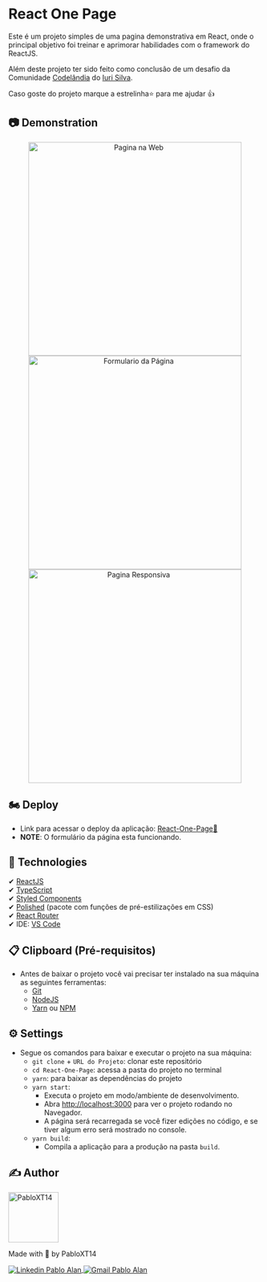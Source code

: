# React One Page

Este é um projeto simples de uma pagina demonstrativa em React, onde o principal objetivo foi treinar e aprimorar habilidades com o framework do ReactJS. 

Além deste projeto ter sido feito como conclusão de um desafio da Comunidade [Codelândia](https://discord.com/channels/853354677411905578/858740360607563786) do [Iuri Silva](https://www.linkedin.com/in/iuricode/).

Caso goste do projeto marque a estrelinha⭐ para me ajudar 👍

## 📷 Demonstration
<p align="center">
    <img alt="Pagina na Web" title="Pagina na Web" src="" height="425" />
    <img alt="Formulario da Página" title="Formulario da Página" src="" height="425" />
    <img alt="Pagina Responsiva" title="Pagina Responsiva" src="" height="425" />
</p>

## 🏍 Deploy
* Link para acessar o deploy da aplicação: [React-One-Page🔗](https://react-one-page.vercel.app/)
* **NOTE**: O formulário da página esta funcionando. 

## 🚀 Technologies
✔ [ReactJS](https://reactjs.org/)
<br/>
✔ [TypeScript](https://www.typescriptlang.org/)
<br/>
✔ [Styled Components](https://styled-components.com/)
<br/>
✔ [Polished](https://polished.js.org/) (pacote com funções de pré-estilizações em CSS)
<br/>
✔ [React Router](https://reactrouter.com/)
<br/>
✔ IDE: [VS Code](https://code.visualstudio.com/)

## 📋 Clipboard (Pré-requisitos)
- Antes de baixar o projeto você vai precisar ter instalado na sua máquina as seguintes ferramentas:
    * [Git](https://git-scm.com)
    * [NodeJS](https://nodejs.org/en/)
    * [Yarn](https://yarnpkg.com/) ou [NPM](https://www.npmjs.com/)

## ⚙ Settings
- Segue os comandos para baixar e executar o projeto na sua máquina:
    * `git clone` + `URL do Projeto`: clonar este repositório
    * `cd React-One-Page`: acessa a pasta do projeto no terminal
    * `yarn`: para baixar as dependências do projeto
    * `yarn start`: 
        - Executa o projeto em modo/ambiente de desenvolvimento.
        - Abra [http://localhost:3000](http://localhost:3000) para ver o projeto rodando no Navegador.
        - A página será recarregada se você fizer edições no código, e se tiver algum erro será mostrado no console.
    * `yarn build`: 
        - Compila a aplicação para a produção na pasta `build`.

## ✍ Author
<img alt="PabloXT14" title="PabloXT14" src="https://avatars.githubusercontent.com/u/71723595?s=400&u=f7a1ec0c2e1f7cd1acf79f61043dbc75b1079de6&v=4" width="100">
<p>
    Made with 💜 by PabloXT14
</p>
<p align="left">
    <a href="https://www.linkedin.com/in/pabloalan/" target="_blank">
        <img align="center" src="https://img.shields.io/badge/LinkedIn-%230077B5?style=for-the-badge&logo=linkedin&logoColor=white" alt="Linkedin Pablo Alan" />
    </a>
    <a href="mailto:pabloxt14@gmail.com" target="_blank">
        <img align="center" src="https://img.shields.io/badge/Gmail-FF0000?style=for-the-badge&logo=gmail&logoColor=white" alt="Gmail Pablo Alan" />
    </a>
</p>


